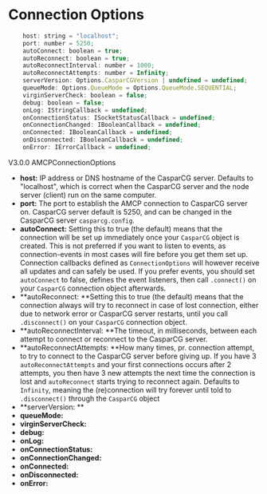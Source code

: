 # Connection Options

```js
    host: string = "localhost";
    port: number = 5250;
    autoConnect: boolean = true;
    autoReconnect: boolean = true;
    autoReconnectInterval: number = 1000;
    autoReconnectAttempts: number = Infinity;
    serverVersion: Options.CasparCGVersion | undefined = undefined;
    queueMode: Options.QueueMode = Options.QueueMode.SEQUENTIAL;
    virginServerCheck: boolean = false;
    debug: boolean = false;
    onLog: IStringCallback = undefined;
    onConnectionStatus: ISocketStatusCallback = undefined;
    onConnectionChanged: IBooleanCallback = undefined;
    onConnected: IBooleanCallback = undefined;
    onDisconnected: IBooleanCallback = undefined;
    onError: IErrorCallback = undefined;
```

V3.0.0 AMCPConnectionOptions

* **host:** IP address or DNS hostname of the CasparCG server. Defaults to "localhost", which is correct when the CasparCG server and the node server \(client\) run on the same computer.
* **port:** The port to establish the AMCP connection to CasparCG server on. CasparCG server default is 5250, and can be changed in the CasparCG server `casparcg.config`.
* **autoConnect:** Setting this to true \(the default\) means that the connection will be set up immediately once your `CasparCG` object is created. This is not preferred if you want to listen to events, as connection-events in most cases will fire before you get them set up. Connection callbacks defined as `ConnectionOptions` will however receive all updates and can safely be used. If you prefer events, you should set `autoConnect` to false, defines the event listeners, then call `.connect()` on your `CasparCG` connection object afterwards. 
* **autoReconnect: **Setting this to true \(the default\) means that the connection always will try to reconnect in case of lost connection, either due to network error or CasparCG server restarts, until you call `.disconnect()` on your `CasparCG` connection object.
* **autoReconnectInterval: **The timeout, in milliseconds, between each attempt to connect or reconnect to the CasparCG server.
* **autoReconnectAttempts: **How many times, pr. connection attempt, to try to connect to the CasparCG server before giving up.  If you have 3 `autoReconnectAttempts` and your first connections occurs after 2 attempts, you then have 3 new attempts the next time the connection is lost and `autoReconnect` starts trying to reconnect again. Defaults to `Infinity`, meaning the \(re\)connection will try forever until told to `.disconnect()` through the `CasparCG` object
* **serverVersion: **
* **queueMode:**
* **virginServerCheck:**
* **debug:**
* **onLog:**
* **onConnectionStatus:**
* **onConnectionChanged:**
* **onConnected:**
* **onDisconnected:**
* **onError:**



